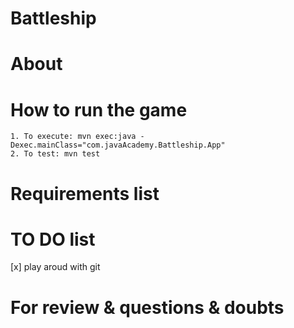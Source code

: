 # Battleship

# About


# How to run the game
    1. To execute: mvn exec:java -Dexec.mainClass="com.javaAcademy.Battleship.App"
    2. To test: mvn test 

# Requirements list


# TO DO list
[x] play aroud with git 
	

# For review & questions & doubts


